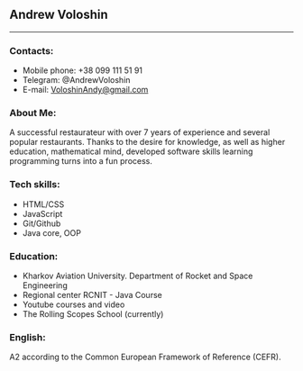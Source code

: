 ## Andrew Voloshin
---
### Contacts:
- Mobile phone: +38 099 111 51 91
- Telegram: @AndrewVoloshin
- E-mail: VoloshinAndy@gmail.com

### About Me:
A successful restaurateur with over 7 years of experience and several popular restaurants.
Thanks to the desire for knowledge, as well as higher education, mathematical mind, developed software skills learning programming turns into a fun process.

### Tech skills: 
- HTML/CSS
- JavaScript 
- Git/Github 
- Java core, OOP
 
 ### Education:
 - Kharkov Aviation University. Department of Rocket and Space Engineering
 - Regional center RCNIT - Java Course
 - Youtube courses and video
- The Rolling Scopes School (currently)
             
  
### English:
  A2 according to the Common European Framework of Reference (CEFR).